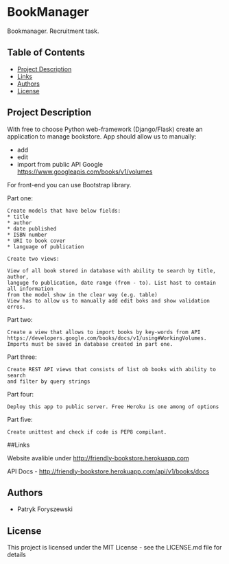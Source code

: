 # BookManager
Bookmanager. Recruitment task.


## Table of Contents
* [Project Description](#project-description)
* [Links](#links)
* [Authors](#authors)
* [License](#license)


##  Project Description

With free to choose Python web-framework (Django/Flask) create an application to manage bookstore.
App should allow us to manually:
* add
* edit
* import from public API Google https://www.googleapis.com/books/v1/volumes

For front-end you can use Bootstrap library.


Part one:

    Create models that have below fields:
    * title
    * author
    * date published
    * ISBN number
    * URI to book cover
    * language of publication

    Create two views:

    View of all book stored in database with ability to search by title, author,
    languge fo publication, date range (from - to). List hast to contain all information
    from the model show in the clear way (e.g. table)
    View has to allow us to manually add edit boks and show validation erros.

Part two:

    Create a view that allows to import books by key-words from API
    https://developers.google.com/books/docs/v1/using#WorkingVolumes.
    Imports must be saved in database created in part one.

Part three:

    Create REST API views that consists of list ob books with ability to search
    and filter by query strings

Part four:

    Deploy this app to public server. Free Heroku is one among of options

Part five:

    Create unittest and check if code is PEP8 compilant.

##Links

Website avalible under http://friendly-bookstore.herokuapp.com

API Docs - http://friendly-bookstore.herokuapp.com/api/v1/books/docs

## Authors

* Patryk Foryszewski


## License

This project is licensed under the MIT License - see the LICENSE.md file for details
